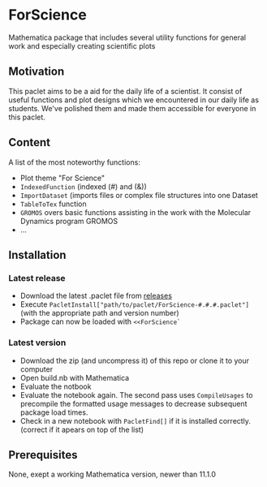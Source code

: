 # ForScience
Mathematica package that includes several utility functions for general work and especially creating scientific plots

## Motivation
This paclet aims to be a aid for the daily life of a scientist. It consist of useful functions and plot designs which we encountered in our daily life as students. We've polished them and made them accessible for everyone in this paclet.

## Content
A list of the most noteworthy functions:
- Plot theme "For Science"
- `IndexedFunction` (indexed (#) and (&))
- `ImportDataset` (imports files or complex file structures into one Dataset
- `TableToTex` function
- `GROMOS` overs basic functions assisting in the work with the Molecular Dynamics program GROMOS
- ...

## Installation
### Latest release
- Download the latest .paclet file from [releases](https://github.com/lukas-lang/ForScience/releases)
- Execute `PacletInstall["path/to/paclet/ForScience-#.#.#.paclet"]` (with the appropriate path and version number)
- Package can now be loaded with ``<<ForScience` ``

### Latest version
- Download the zip (and uncompress it) of this repo or clone it to your computer
- Open build.nb with Mathematica
- Evaluate the notbook
- Evaluate the notebook again. The second pass uses `CompileUsages` to precompile the formatted usage messages to decrease subsequent package load times.
- Check in a new notebook with `PacletFind[]` if it is installed correctly.
  (correct if it apears on top of the list)

## Prerequisites
None, exept a working Mathematica version, newer than 11.1.0

